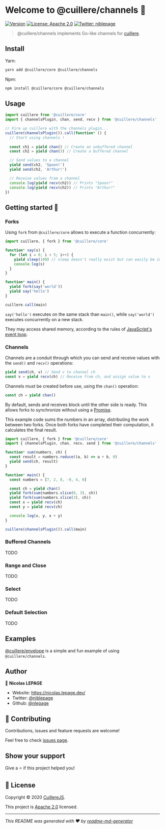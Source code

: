 # Welcome to @cuillere/channels 🥄

[![Version](https://img.shields.io/npm/v/@cuillere/channels.svg)](https://www.npmjs.com/package/@cuillere/channels)
[![License: Apache 2.0](https://img.shields.io/badge/License-Apache--2.0-yellow.svg)](https://spdx.org/licenses/Apache-2.0.html)
[![Twitter: njblepage](https://img.shields.io/twitter/follow/njblepage.svg?style=social)](https://twitter.com/njblepage)

> @cuillere/channels implements Go-like channels for [cuillere](https://github.com/cuillerejs/cuillere).

## Install

Yarn:

```sh
yarn add @cuillere/core @cuillere/channels
```

Npm:

```sh
npm install @cuillere/core @cuillere/channels
```

## Usage

```js
import cuillere from '@cuillere/core'
import { channelsPlugin, chan, send, recv } from '@cuillere/channels'

// Fire up cuillere with the channels plugin...
cuillere(channelsPlugin()).call(function* () {
  // Start using channels !
  
  const ch1 = yield chan() // Create an unbuffered channel
  const ch2 = yield chan(3) // Create a buffered channel

  // Send values to a channel
  yield send(ch2, 'Spoon!')
  yield send(ch2, 'Arthur!')

  // Receive values from a channel
  console.log(yield recv(ch2)) // Prints "Spoon!"
  console.log(yield recv(ch2)) // Prints "Arthur!"
})
```

## Getting started 🚀

### Forks

Using `fork` from `@cuillere/core` allows to execute a function concurrently:

```js
import cuillere, { fork } from '@cuillere/core'

function* say(s) {
  for (let i = 0; i < 5; i++) {
    yield sleep(100) // sleep doesn't really exist but can easily be implemented
    console.log(s)
  }
}

function* main() {
  yield fork(say('world'))
  yield say('hello')
}

cuillere.call(main)
```

`say('hello')` executes on the same stack than `main()`, while `say('world')` executes concurrently on a new stack.

They may access shared memory, according to the rules of [JavaScript's event loop](https://developer.mozilla.org/en-US/docs/Web/JavaScript/EventLoop).

### Channels

Channels are a conduit through which you can send and receive values with the `send()` and `recv()` operations:

```js
yield send(ch, v) // Send v to channel ch
const v = yield recv(ch) // Receive from ch, and assign value to v
```

Channels must be created before use, using the `chan()` operation:

```js
const ch = yield chan()
```

By default, sends and receives block until the other side is ready. This allows forks to synchronize without using a [Promise](https://developer.mozilla.org/en-US/docs/Web/JavaScript/Reference/Global_Objects/Promise).

This example code sums the numbers in an array, distributing the work between two forks. Once both forks have completed their computation, it calculates the final result.

```js
import cuillere, { fork } from '@cuillere/core'
import { channelsPlugin, chan, recv, send } from '@cuillere/channels'

function* sum(numbers, ch) {
  const result = numbers.reduce((a, b) => a + b, 0)
  yield send(ch, result)
}

function* main() {
  const numbers = [7, 2, 8, -9, 4, 0]

  const ch = yield chan()
  yield fork(sum(numbers.slice(0, 3), ch))
  yield fork(sum(numbers.slice(3), ch))
  const x = yield recv(ch)
  const y = yield recv(ch)

  console.log(x, y, x + y)
}

cuillere(channelsPlugin()).call(main)
```

### Buffered Channels

TODO

### Range and Close

TODO

### Select

TODO

### Default Selection

TODO

## Examples

[@cuillere/envelope](https://github.com/cuillerejs/envelope) is a simple and fun example of using `@cuillere/channels`.

## Author

👤 **Nicolas LEPAGE**

* Website: https://nicolas.lepage.dev/
* Twitter: [@njblepage](https://twitter.com/njblepage)
* Github: [@nlepage](https://github.com/nlepage)

## 🤝 Contributing

Contributions, issues and feature requests are welcome!

Feel free to check [issues page](https://github.com/cuillerejs/cuillere/issues). 

## Show your support

Give a ⭐️ if this project helped you!


## 📝 License

Copyright © 2020 [CuillereJS](https://github.com/cuillerejs).

This project is [Apache 2.0](https://spdx.org/licenses/Apache-2.0.html) licensed.

***
_This README was generated with ❤️ by [readme-md-generator](https://github.com/kefranabg/readme-md-generator)_
